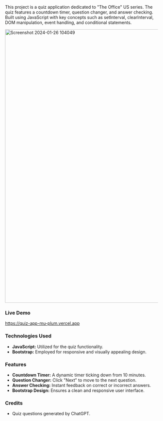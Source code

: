 This project is a quiz application dedicated to "The Office" US series. The quiz features a countdown timer, question changer, and answer checking. Built using JavaScript with key concepts such as setInterval, clearInterval, DOM manipulation, event handling, and conditional statements.


<img width="900" alt="Screenshot 2024-01-26 104049" src="https://github.com/itsonlyTushar/quiz-app/assets/123139719/a76862d3-20b8-4456-a334-9f58daaa8d79">

### Live Demo

https://quiz-app-mu-plum.vercel.app



### Technologies Used

- **JavaScript:** Utilized for the quiz functionality.
- **Bootstrap:** Employed for responsive and visually appealing design.

### Features

- **Countdown Timer:** A dynamic timer ticking down from 10 minutes.
- **Question Changer:** Click "Next" to move to the next question.
- **Answer Checking:** Instant feedback on correct or incorrect answers.
- **Bootstrap Design:** Ensures a clean and responsive user interface.

### Credits

- Quiz questions generated by ChatGPT.
